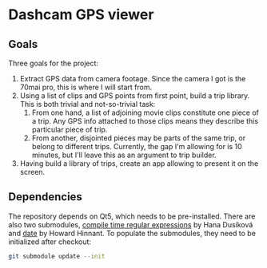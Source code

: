 # Dashcam GPS viewer

## Goals

Three goals for the project:

1. Extract GPS data from camera footage. Since the camera I got is the 70mai pro, this is where I will start from.
2. Using a list of clips and GPS points from first point, build a trip library. This is both trivial and not-so-trivial task:
	1. From one hand, a list of adjoining movie clips constitute one piece of a trip. Any GPS info attached to those clips means they describe this particular piece of trip.
	2. From another, disjointed pieces may be parts of the same trip, or belong to different trips. Currently, the gap I'm allowing for is 10 minutes, but I'll leave this as an argument to trip builder.
3. Having build a library of trips, create an app allowing to present it on the screen.

## Dependencies

The repository depends on Qt5, which needs to be pre-installed. There are also two submodules, [compile time regular expressions](https://github.com/hanickadot/compile-time-regular-expressions) by Hana Dusíková and [date](https://github.com/HowardHinnant/date) by Howard Hinnant. To populate the submodules, they need to be initialized after checkout:

```sh
git submodule update --init
```
